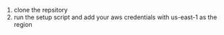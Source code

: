1. clone the repsitory
2. run the setup script and add your aws credentials with us-east-1 as the region


